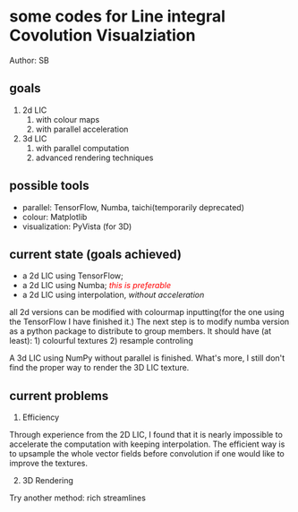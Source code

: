 # some codes for Line integral Covolution Visualziation
Author: SB

## goals
1. 2d LIC 
   1. with colour maps
   2. with parallel acceleration
2. 3d LIC 
   1. with parallel computation
   2. advanced rendering techniques
   
## possible tools
* parallel: TensorFlow, Numba, taichi(temporarily deprecated) 
* colour: Matplotlib
* visualization: PyVista (for 3D)

## current state (goals achieved)
* a 2d LIC using TensorFlow; 
* a 2d LIC using Numba; *<font color=red>this is preferable</font>*
* a 2d LIC using interpolation, *without acceleration*


all 2d versions can be modified with colourmap inputting(for the one using the TensorFlow I have finished it.) The next step is to modify numba version as a python package to distribute to group members. It should have (at least): 1) colourful textures 2) resample controling 

A 3d LIC using NumPy without parallel is finished. What's more, I still don't find the proper way to render the 3D LIC texture.

## current problems
1. Efficiency
   
Through experience from the 2D LIC, I found that it is nearly impossible to accelerate the computation with keeping interpolation. The efficient way is to upsample the whole vector fields before convolution if one would like to improve the textures. 
   

2. 3D Rendering 


Try another method: rich streamlines 

